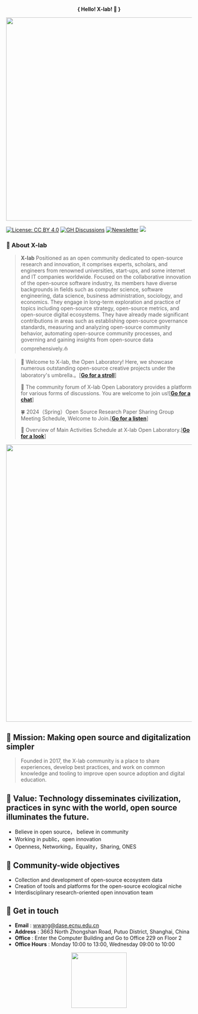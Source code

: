 **<p align="center">{ Hello! X-lab! 👋 }</p>** 

<div align=center>
<img src="https://user-images.githubusercontent.com/15010826/165412908-eea08190-01bd-400d-94a7-04a32155b2fc.png" width="550px">
</div>


[![License: CC BY 4.0](https://img.shields.io/badge/License-CC_BY_4.0-lightgrey.svg)](https://creativecommons.org/licenses/by/4.0/)
[![GH Discussions](https://img.shields.io/badge/Xlab-Discussions-green)](https://github.com/orgs/X-lab2017/discussions)
[![Newsletter](https://img.shields.io/badge/Xlab-Newsletter-%2300FFFF)](https://www.getrevue.co/profile/x-lab)
![](https://komarev.com/ghpvc/?username=X-lab2017&color=blue)

### **🚩 About X-lab**

> **X-lab** Positioned as an open community dedicated to open-source research and innovation, it comprises experts, scholars, and engineers from renowned universities, start-ups, and some internet and IT companies worldwide. Focused on the collaborative innovation of the open-source software industry, its members have diverse backgrounds in fields such as computer science, software engineering, data science, business administration, sociology, and economics. They engage in long-term exploration and practice of topics including open-source strategy, open-source metrics, and open-source digital ecosystems. They have already made significant contributions in areas such as establishing open-source governance standards, measuring and analyzing open-source community behavior, automating open-source community processes, and governing and gaining insights from open-source data comprehensively.⛵

> 👋 Welcome to X-lab, the Open Laboratory! Here, we showcase numerous outstanding open-source creative projects under the laboratory's umbrella.。[[**Go for a stroll**](https://github.com/X-lab2017/open-wonderland "开源奇妙世界")]
>
> 📣 The community forum of X-lab Open Laboratory provides a platform for various forms of discussions. You are welcome to join us![[**Go for a chat**](https://github.com/orgs/X-lab2017/discussions "社区论坛")]
>
> 🍀 2024（Spring）Open Source Research Paper Sharing Group Meeting Schedule, Welcome to Join.[[**Go for a listen**](https://github.com/X-lab2017/open-research/tree/main/agenda "开源研究分享")]
>
> 🎊 Overview of Main Activities Schedule at X-lab Open Laboratory.[[**Go for a look**](https://github.com/X-lab2017/open-wonderland/tree/main/agenda "活动分享")]

<div align=center>
<img src="https://user-images.githubusercontent.com/15010826/180943441-5df8114b-c1bf-4803-887b-73455abf18ce.png" width="750px">
</div>


## 🚀 Mission: Making open source and digitalization simpler


> Founded in 2017, the X-lab community is a place to share experiences, develop best practices, and work on common knowledge and tooling to improve open source adoption and digital education.


## 🌟 Value: Technology disseminates civilization, practices in sync with the world, open source illuminates the future.

- Believe in open source， believe in community
- Working in public，open innovation
- Openness, Networking，Equality，Sharing, ONES

## 📝 Community-wide objectives

- Collection and development of open-source ecosystem data
- Creation of tools and platforms for the open-source ecological niche
- Interdisciplinary research-oriented open innovation team

## 👋 Get in touch

- **Email** : wwang@dase.ecnu.edu.cn
- **Address** : 3663 North Zhongshan Road, Putuo District, Shanghai, China
- **Office** : Enter the Computer Building and Go to Office 229 on Floor 2
- **Office Hours** : Monday 10:00 to 13:00, Wednesday 09:00 to 10:00

<div align=center>
<img src="https://user-images.githubusercontent.com/15010826/159158901-924e75ba-52c3-4991-98da-caba38579a9c.png" width="150px">
</div>

